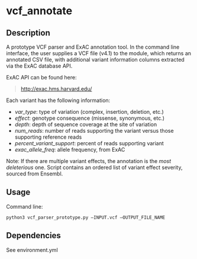 # vcf_annotate

## Description
A prototype VCF parser and ExAC annotation tool. In the command line interface, the user supplies a VCF file (v4.1) to the module, which returns an annotated CSV file, with additional variant information columns extracted via the ExAC database API.

ExAC API can be found here:
>  http://exac.hms.harvard.edu/

Each variant has the following information: 
- *var_type*: type of variation (complex, insertion, deletion, etc.)
- *effect*:  genotype consequence (missense, synonymous, etc.) 
- *depth*: depth of sequence coverage at the site of variation
- *num_reads*: number of reads supporting the variant versus those supporting reference reads
- *percent_variant_support*: percent of reads supporting variant
- *exac_allele_freq*: allele frequency, from ExAC

Note: If there are multiple variant effects, the annotation is the *most deleterious* one. Script contains an ordered list of variant effect severity, sourced from Ensembl.

## Usage
Command line:
```
python3 vcf_parser_prototype.py —INPUT.vcf —OUTPUT_FILE_NAME
```


## Dependencies
See environment.yml
